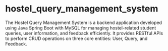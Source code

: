 # hostel_query_management_system
The Hostel Query Management System is a backend application developed using Java Spring Boot with MySQL for managing hostel-related student queries, user information, and feedback efficiently. It provides RESTful APIs to perform CRUD operations on three core entities: User, Query, and Feedback.
